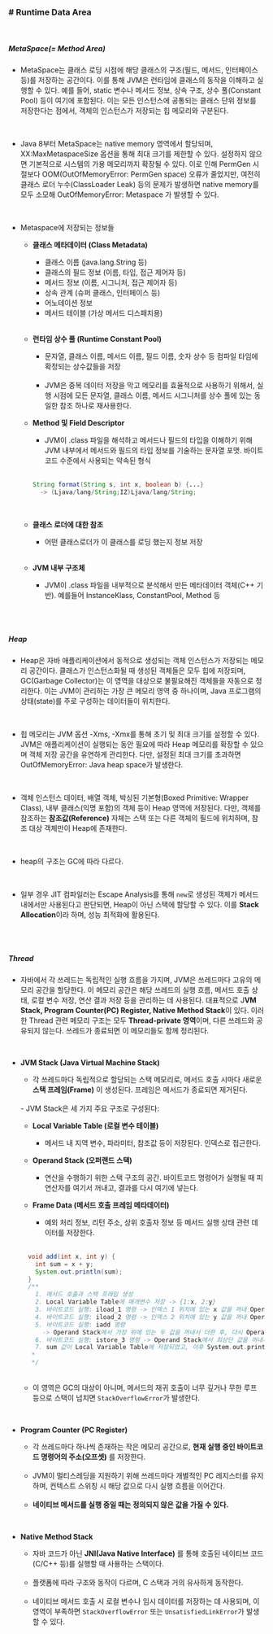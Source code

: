 
### # Runtime Data Area

<br>

##### MetaSpace(= Method Area)

- MetaSpace는 클래스 로딩 시점에 해당 클래스의 구조(필드, 메서드, 인터페이스 등)를 저장하는 공간이다. 이를 통해 JVM은 런타임에 클래스의 동작을 이해하고 실행할 수 있다. 예를 들어, static 변수나 메서드 정보, 상속 구조, 상수 풀(Constant Pool) 등이 여기에 포함된다. 이는 모든 인스턴스에 공통되는 클래스 단위 정보를 저장한다는 점에서, 객체의 인스턴스가 저장되는 힙 메모리와 구분된다.
<br>

- Java 8부터 MetaSpace는 native memory 영역에서 할당되며, XX:MaxMetaspaceSize 옵션을 통해 최대 크기를 제한할 수 있다. 설정하지 않으면 기본적으로 시스템의 가용 메모리까지 확장될 수 있다. 이로 인해 PermGen 시절보다 OOM(OutOfMemoryError: PermGen space) 오류가 줄었지만, 여전히 클래스 로더 누수(ClassLoader Leak) 등의 문제가 발생하면 native memory를 모두 소모해 OutOfMemoryError: Metaspace 가 발생할 수 있다.
<br>

- Metaspace에 저장되는 정보들
  - **클래스 메타데이터 (Class Metadata)**
    - 클래스 이름 (java.lang.String 등)
    - 클래스의 필드 정보 (이름, 타입, 접근 제어자 등)
    - 메서드 정보 (이름, 시그니처, 접근 제어자 등)
    - 상속 관계 (슈퍼 클래스, 인터페이스 등)
    - 어노테이션 정보
    - 메서드 테이블 (가상 메서드 디스패치용)
    <br>

  - **런타임 상수 풀 (Runtime Constant Pool)**
    - 문자열, 클래스 이름, 메서드 이름, 필드 이름, 숫자 상수 등 컴파일 타임에 확정되는 상수값들을 저장
    <br>

    - JVM은 중복 데이터 저장을 막고 메모리를 효율적으로 사용하기 위해서, 실행 시점에 모든 문자열, 클래스 이름, 메서드 시그니처를 상수 풀에 있는 동일한 참조 하나로 재사용한다.

  - **Method 및 Field Descriptor**
    - JVM이 .class 파일을 해석하고 메서드나 필드의 타입을 이해하기 위해 JVM 내부에서 메서드와 필드의 타입 정보를 기술하는 문자열 포맷. 바이트코드 수준에서 사용되는 약속된 형식
    <br>

    ~~~java
    String format(String s, int x, boolean b) {...}
      -> (Ljava/lang/String;IZ)Ljava/lang/String;
    ~~~

    <br>

  - **클래스 로더에 대한 참조**
    - 어떤 클래스로더가 이 클래스를 로딩 했는지 정보 저장
    <br>

  - **JVM 내부 구조체**
    - JVM이 .class 파일을 내부적으로 분석해서 만든 메타데이터 객체(C++ 기반). 예를들어 InstanceKlass, ConstantPool, Method 등
    <br>

<br>

##### Heap

- Heap은 자바 애플리케이션에서 동적으로 생성되는 객체 인스턴스가 저장되는 메모리 공간이다. 클래스가 인스턴스화될 때 생성된 객체들은 모두 힙에 저장되며, GC(Garbage Collector)는 이 영역을 대상으로 불필요해진 객체들을 자동으로 정리한다. 이는 JVM이 관리하는 가장 큰 메모리 영역 중 하나이며, Java 프로그램의 상태(state)를 주로 구성하는 데이터들이 위치한다.
<br>

- 힙 메모리는 JVM 옵션 -Xms, -Xmx를 통해 초기 및 최대 크기를 설정할 수 있다. JVM은 애플리케이션이 실행되는 동안 필요에 따라 Heap 메모리를 확장할 수 있으며 객체 저장 공간을 유연하게 관리한다. 다만, 설정된 최대 크기를 초과하면 OutOfMemoryError: Java heap space가 발생한다.
<br>

- 객체 인스턴스 데이터, 배열 객체, 박싱된 기본형(Boxed Primitive: Wrapper Class), 내부 클래스(익명 포함)의 객체 등이 Heap 영역에 저장된다. 다만, 객체를 참조하는 **참조값(Reference)** 자체는 스택 또는 다른 객체의 필드에 위치하며, 참조 대상 객체만이 Heap에 존재한다.
<br>

- heap의 구조는 GC에 따라 다르다.
<br>

- 일부 경우 JIT 컴파일러는 Escape Analysis를 통해 `new`로 생성된 객체가 메서드 내에서만 사용된다고 판단되면, Heap이 아닌 스택에 할당할 수 있다. 이를 **Stack Allocation**이라 하며, 성능 최적화에 활용된다.
<br>

<br>

##### Thread

- 자바에서 각 쓰레드는 독립적인 실행 흐름을 가지며, JVM은 쓰레드마다 고유의 메모리 공간을 할당한다. 이 메모리 공간은 해당 쓰레드의 실행 흐름, 메서드 호출 상태, 로컬 변수 저장, 연산 결과 저장 등을 관리하는 데 사용된다. 대표적으로 J**VM Stack, Program Counter(PC) Register, Native Method Stack**이 있다. 이러한 Thread 관련 메모리 구조는 모두 **Thread-private 영역**이며, 다른 쓰레드와 공유되지 않는다. 쓰레드가 종료되면 이 메모리들도 함께 정리된다.  
<br>

- **JVM Stack (Java Virtual Machine Stack)**
  - 각 쓰레드마다 독립적으로 할당되는 스택 메모리로, 메서드 호출 시마다 새로운 **스택 프레임(Frame)** 이 생성된다. 프레임은 메서드가 종료되면 제거된다.
  <br>
  - JVM Stack은 세 가지 주요 구조로 구성된다:

    - **Local Variable Table (로컬 변수 테이블)**  
      - 메서드 내 지역 변수, 파라미터, 참조값 등이 저장된다. 인덱스로 접근한다.

    - **Operand Stack (오퍼랜드 스택)**  
      - 연산을 수행하기 위한 스택 구조의 공간. 바이트코드 명령어가 실행될 때 피연산자를 여기서 꺼내고, 결과를 다시 여기에 넣는다.

    - **Frame Data (메서드 호출 프레임 메타데이터)**  
      - 예외 처리 정보, 리턴 주소, 상위 호출자 정보 등 메서드 실행 상태 관련 데이터를 저장한다.
    <br>

    ~~~java
      void add(int x, int y) {
        int sum = x + y;
        System.out.println(sum);
      }
      /**
        1. 메서드 호출과 스택 프레임 생성 
        2. Local Variable Table에 매개변수 저장 -> {1:x, 2:y}
        3. 바이트코드 실행: iload_1 명령 -> 인덱스 1 위치에 있는 x 값을 꺼내 Operand Stack에 push
        4. 바이트코드 실행: iload_2 명령 -> 인덱스 2 위치에 있는 y 값을 꺼내 Operand Stack에 push
        5. 바이트코드 실행: iadd 명령
          -> Operand Stack에서 가장 위에 있는 두 값을 꺼내서 더한 후, 다시 Operand Stack에 결과를 push
        6. 바이트코드 실행: istore_3 명령 -> Operand Stack에서 최상단 값을 꺼내서 Local Variable Table의 인덱스 3 위치에 저장
        7. sum 값이 Local Variable Table에 저장되었고, 이후 System.out.println(sum); 호출 같은 다른 명령들이 실행
       *
       */
    ~~~

  <br>

  - 이 영역은 GC의 대상이 아니며, 메서드의 재귀 호출이 너무 깊거나 무한 루프 등으로 스택이 넘치면 `StackOverflowError`가 발생한다.
<br>

- **Program Counter (PC Register)**
  - 각 쓰레드마다 하나씩 존재하는 작은 메모리 공간으로, **현재 실행 중인 바이트코드 명령어의 주소(오프셋)** 를 저장한다.
  <br>

  - JVM이 멀티스레딩을 지원하기 위해 쓰레드마다 개별적인 PC 레지스터를 유지하며, 컨텍스트 스위칭 시 해당 값으로 다시 실행 흐름을 이어간다.
  <br>

  - **네이티브 메서드를 실행 중일 때는 정의되지 않은 값을 가질 수 있다.**
<br>

- **Native Method Stack**
  - 자바 코드가 아닌 **JNI(Java Native Interface)** 를 통해 호출된 네이티브 코드(C/C++ 등)를 실행할 때 사용하는 스택이다.
  <br>

  - 플랫폼에 따라 구조와 동작이 다르며, C 스택과 거의 유사하게 동작한다.
  <br>

  - 네이티브 메서드 호출 시 로컬 변수나 임시 데이터를 저장하는 데 사용되며, 이 영역이 부족하면 `StackOverflowError` 또는 `UnsatisfiedLinkError`가 발생할 수 있다.
  <br>

